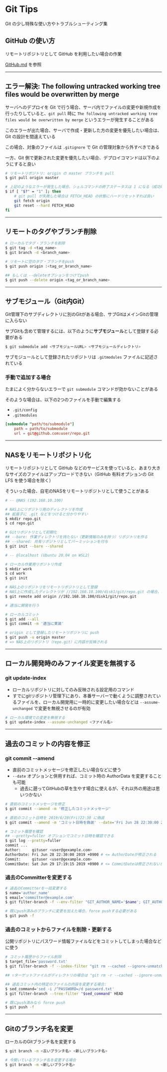 # Git Tips

Git の少し特殊な使い方やトラブルシューティング集

## GitHub の使い方

リモートリポジトリとして GitHub を利用したい場合の作業

[GitHub.md](./GitHub.md) を参照

***

## エラー解決: The following untracked working tree files would be overwritten by merge

サーバへのデプロイを Git で行う場合、サーバ内でファイルの変更や新規作成を行ったりしていると、`git pull` 時に `The following untracked working tree files would be overwritten by merge` というエラーが発生することがある

このエラーが出た場合、サーバで作成・更新した方の変更を優先したい場合は、Git の設計を間違えている

この場合、対象のファイルは `.gitignore` で Git の管理対象から外すべきである

一方、Git 側で更新された変更を優先したい場合、デプロイコマンドは以下のようにすると良い

```bash
# リモートリポジトリ: origin の master ブランチを pull
$ git pull origin master

# 上記のようなエラーが発生した場合、シェルコマンドの終了ステータスは 1 になる（成功時は 0）
$ if [ "$?" = "1" ]; then
    # git pull が失敗した場合は FETCH_HEAD の状態にハードリセットすれば良い
    git fetch origin
    git reset --hard FETCH_HEAD
fi
```

***

## リモートのタグやブランチ削除

```bash
# ローカルでタグ・ブランチを削除
$ git tag -d <tag_name>
$ git branch -d <branch_name>

# リモートに空のタグ・ブランチをpush
$ git push origin :<tag_or_branch_name>

## もしくは --deleteオプションをつけてpush
$ git push --delete origin <tag_or_branch_name>
```

***

## サブモジュール（Git内Git）

Git管理下のサブディレクトリに別のGitがある場合、サブGitはメインGitの管理に入らない

サブGitも含めて管理するには、以下のように**サブモジュール**として登録する必要がある

```bash
$ git submodule add <サブモジュールURL> <サブモジュールディレクトリ>
```

サブモジュールとして登録されたリポジトリは `.gitmodules` ファイルに記述されている

### 手動で追加する場合
たまによく分からないエラーで `git submodule` コマンドが効かないことがある

そのような場合は、以下の2つのファイルを手動で編集する

- `.git/config`
- `.gitmodules`

```conf
[submodule "path/to/submodule"]
    path = path/to/submodule
    url = git@github.com:user/repo.git
```

***

## NASをリモートリポジトリ化

リモートリポジトリとして GitHub などのサービスを使っていると、あまり大きなサイズのファイルはアップロードできない（GitHub 有料オプションの Git LFS を使う場合を除く）

そういった場合、自宅のNASをリモートリポジトリとして使うことがある

```bash
# -- @NAS (192.168.10.100)

# NAS上にリポジトリ用のディレクトリを作成
## 拡張子に .git などをつけると分かりやすい
$ mkdir repo.git
$ cd repo.git

# Gitリポジトリとして初期化
## --bare: 作業ディレクトリを持たない（更新情報のみを持つ）リポジトリを作る
## --shared: 共有リポジトリとしてパーミッションを付与
$ git init --bare --shared
```

```bash
# -- @localhost (Ubuntu 20.04 on WSL2)

# ローカル作業用リポジトリ作成
$ mkdir work
$ cd work
$ git init

# NAS上のリポジトリをリモートリポジトリとして登録
# NAS上に作成したディレクトリが //192.168.10.100/disk1/git/repo.git の場合、以下のようになる
$ git remote add origin //192.168.10.100/disk1/git/repo.git

# 適当に開発を行う

# ローカルコミット
$ git add --all
$ git commit -m '適当に実装'

# origin として登録したリモートリポジトリに push
$ git push -u origin master
# => NAS上のリポジトリ（repo.git）に内容が反映される
```

***

## ローカル開発時のみファイル変更を無視する

### git update-index
- ローカルリポジトリに対してのみ反映される設定用のコマンド
- すでにgitリポジトリ管理下にあり、本番サーバーで動くように調整されているファイルを、ローカル開発用に一時的に変更したい場合などは `--assume-unchanged` で変更を無視させるのが有効

```bash
# ローカル環境での変更を無視する
$ git update-index --assume-unchanged <ファイル名>
```

***

## 過去のコミットの内容を修正

### git commit --amend
- 直前のコミットメッセージを修正したい場合などに使う
- `--date` オプションと併用すれば、コミット時の AuthorData を変更することも可能
    - 過去に遡ってGitHubの草を生やす場合に使えるが、それ以外の用途は思いつかない

```bash
# 直前のコミットメッセージを修正
$ git commit --amend -m '修正したコミットメッセージ'

# 直前のコミット日時を 2019/6/28(Fri)22:30 に偽装
$ git commit --amend -m 'コミット日時を偽装' --date='Fri Jun 28 22:30:00 2019 +0900'

# コミット履歴を確認
## --pretty=fuller オプションでコミット日時を確認できる
$ git log --pretty=fuller
commit ...
Author:     gituser <user@gexample.com>
AuthorDate: Fri Jun 28 22:30:00 2019 +0900 # <= AuthorDateが修正される
Commit:     gituser <user@gexample.com>
CommitDate: Sat Jun 29 17:19:15 2019 +0900 # <= CommitDateは修正されないが、GitHubの草には関係ない
```

### 過去のCommitterを変更する
```bash
# 過去のCommitterを一括変更する
$ name='author_name'
$ email='committer@example.com'
$ git filter-branch -f --env-filter "GIT_AUTHOR_NAME='$name'; GIT_AUTHOR_EMAIL='$email'; GIT_COMMITTER_NAME='$name'; GIT_COMMITTER_EMAIL='$email';" HEAD

# 既にpush済みのブランチに変更を加えた場合、force pushする必要がある
$ git push -f
```

### 過去のコミットからファイルを削除・更新する
公開リポジトリにパスワード情報ファイルなどをコミットしてしまった場合などに使う

```bash
# コミット履歴からファイル削除
$ target_file='password.txt'
$ git filter-branch -f --index-filter "git rm --cached --ignore-unmatch $target_file" HEAD

## ↑ターゲットファイルがディレクトリの場合は "git rm -r --cached --ignore-unmatch $target_file" にする

## 過去コミット内の特定のファイルの内容を変更する場合:
$ sed_command='sed -i /^PASSWORD=/d password.txt'
$ git filter-branch --tree-filter "$sed_command" HEAD

# 既にpush済みなら force push
$ git push -f
```

***

## Gitのブランチ名を変更

ローカルのGitブランチ名を変更する

```bash
$ git branch -m <古いブランチ名> <新しいブランチ名>

# 今開いているブランチ名を変更する場合
$ git branch -m <新しいブランチ名>
```
